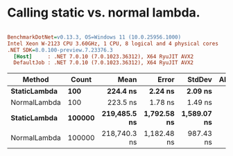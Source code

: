 # Calling static vs. normal lambda.

``` ini

BenchmarkDotNet=v0.13.3, OS=Windows 11 (10.0.25956.1000)
Intel Xeon W-2123 CPU 3.60GHz, 1 CPU, 8 logical and 4 physical cores
.NET SDK=8.0.100-preview.7.23376.3
  [Host]     : .NET 7.0.10 (7.0.1023.36312), X64 RyuJIT AVX2
  DefaultJob : .NET 7.0.10 (7.0.1023.36312), X64 RyuJIT AVX2


```
|       Method |  Count |         Mean |       Error |      StdDev | Allocated |
|------------- |------- |-------------:|------------:|------------:|----------:|
| **StaticLambda** |    **100** |     **224.4 ns** |     **2.24 ns** |     **2.09 ns** |         **-** |
| NormalLambda |    100 |     223.5 ns |     1.78 ns |     1.49 ns |         - |
| **StaticLambda** | **100000** | **219,485.5 ns** | **1,792.58 ns** | **1,589.07 ns** |         **-** |
| NormalLambda | 100000 | 218,740.3 ns | 1,182.48 ns |   987.43 ns |         - |
